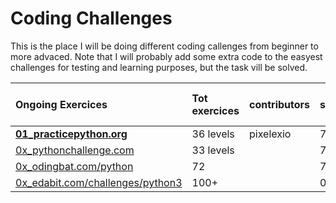 # Coding Challenges

This is the place I will be doing different coding callenges from beginner to more advaced.
Note that I will probably add some extra code to the easyest challenges for testing and learning purposes, but the task vill be solved.

| Ongoing Exercices  	                 | Tot exercices	| contributors	| solved 	| rest      | currenty working on  |
|:---	                                 |:---	          |:---	          |:---	    |:---	      |:--           |
| [**01_practicepython.org**](https://github.com/pixelexio/CodingChallenges/tree/master/01%20-%20practicepython_org)  	           | 36 levels  	  | pixelexio     | 76      | 28        |     1        | 
|[0x_pythonchallenge.com](#)  	           | 33 levels      |              	| 72      |        |             |
|[0x_odingbat.com/python](#)     	           | 72             |   	          |   72	    |    	      |             |   
|[0x_edabit.com/challenges/python3](#) | 100+           |              | 0       |           |          |
